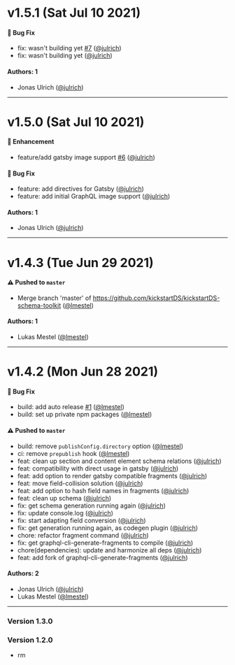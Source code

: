 # v1.5.1 (Sat Jul 10 2021)

#### 🐛 Bug Fix

- fix: wasn't building yet [#7](https://github.com/kickstartDS/kickstartDS-schema-toolkit/pull/7) ([@julrich](https://github.com/julrich))
- fix: wasn't building yet ([@julrich](https://github.com/julrich))

#### Authors: 1

- Jonas Ulrich ([@julrich](https://github.com/julrich))

---

# v1.5.0 (Sat Jul 10 2021)

#### 🚀 Enhancement

- feature/add gatsby image support [#6](https://github.com/kickstartDS/kickstartDS-schema-toolkit/pull/6) ([@julrich](https://github.com/julrich))

#### 🐛 Bug Fix

- feature: add directives for Gatsby ([@julrich](https://github.com/julrich))
- feature: add initial GraphQL image support ([@julrich](https://github.com/julrich))

#### Authors: 1

- Jonas Ulrich ([@julrich](https://github.com/julrich))

---

# v1.4.3 (Tue Jun 29 2021)

#### ⚠️ Pushed to `master`

- Merge branch 'master' of https://github.com/kickstartDS/kickstartDS-schema-toolkit ([@lmestel](https://github.com/lmestel))

#### Authors: 1

- Lukas Mestel ([@lmestel](https://github.com/lmestel))

---

# v1.4.2 (Mon Jun 28 2021)

#### 🐛 Bug Fix

- build: add auto release [#1](https://github.com/kickstartDS/kickstartDS-schema-toolkit/pull/1) ([@lmestel](https://github.com/lmestel))
- build: set up private npm packages ([@lmestel](https://github.com/lmestel))

#### ⚠️ Pushed to `master`

- build: remove `publishConfig.directory` option ([@lmestel](https://github.com/lmestel))
- ci: remove `prepublish` hook ([@lmestel](https://github.com/lmestel))
- feat: clean up section and content element schema relations ([@julrich](https://github.com/julrich))
- feat: compatibility with direct usage in gatsby ([@julrich](https://github.com/julrich))
- feat: add option to render gatsby compatible fragments ([@julrich](https://github.com/julrich))
- feat: move field-collision solution ([@julrich](https://github.com/julrich))
- feat: add option to hash field names in fragments ([@julrich](https://github.com/julrich))
- feat: clean up schema ([@julrich](https://github.com/julrich))
- fix: get schema generation running again ([@julrich](https://github.com/julrich))
- fix: update console.log ([@julrich](https://github.com/julrich))
- fix: start adapting field conversion ([@julrich](https://github.com/julrich))
- fix: get generation running again, as codegen plugin ([@julrich](https://github.com/julrich))
- chore: refactor fragment command ([@julrich](https://github.com/julrich))
- fix: get graphql-cli-generate-fragments to compile ([@julrich](https://github.com/julrich))
- chore(dependencies): update and harmonize all deps ([@julrich](https://github.com/julrich))
- feat: add fork of graphql-cli-generate-fragments ([@julrich](https://github.com/julrich))

#### Authors: 2

- Jonas Ulrich ([@julrich](https://github.com/julrich))
- Lukas Mestel ([@lmestel](https://github.com/lmestel))

---

### Version 1.3.0

### Version 1.2.0
- rm

